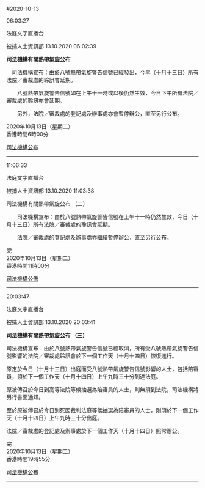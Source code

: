 #2020-10-13


06:03:27

法庭文字直播台 
       
被捕人士資訊部  13.10.2020 06:02:39

**司法機構有關熱帶氣旋公布**  
  
　司法機構宣布︰由於八號熱帶氣旋警告信號已經發出，今早（十月十三日）所有法院／審裁處的聆訊會延期。  
  
　　八號熱帶氣旋警告信號如在上午十一時或以後仍然生效，今日下午所有法院／審裁處的聆訊亦會延期。  
  
　　另外，法院／審裁處的登記處及辦事處亦會暫停辦公，直至另行公布。  
  
2020年10月13日（星期二）  
香港時間6時00分  
  
[司法機構公布](https://www.info.gov.hk/gia/general/202010/13/P2020101300196.htm)

---
      
11:06:33

法庭文字直播台 
       
被捕人士資訊部  13.10.2020 11:03:38

司法機構有關熱帶氣旋公布 （二）  
  
　　司法機構宣布︰由於八號熱帶氣旋警告信號在上午十一時仍然生效，今日（十月十三日）所有法院／審裁處的聆訊會延期。  
  
　　法院／審裁處的登記處及辦事處亦繼續暫停辦公，直至另行公布。  
  
完  
2020年10月13日（星期二）  
香港時間11時00分  
  
[司法機構公佈](https://www.info.gov.hk/gia/general/202010/13/P2020101300429.htm)

---
      
20:03:47

法庭文字直播台 
       
被捕人士資訊部  13.10.2020 20:03:41

**司法機構有關熱帶氣旋公布 （三）**  
  
司法機構宣布︰由於八號熱帶氣旋警告信號已經取消，所有受八號熱帶氣旋警告信號影響的法院／審裁處聆訊會於下一個工作天（十月十四日）恢復進行。  
  
原定於今日（十月十三日）出庭而受八號熱帶氣旋警告信號影響的人士，包括陪審員，須於下一個工作天（十月十四日）上午九時三十分到達法庭。  
  
原被傳召於今日到高等法院等候抽選為陪審員的人士，則無須到法院，司法機構將另行書面通知。  
  
至於原被傳召於今日到死因裁判法庭等候抽選為陪審員的人士，則須於下一個工作天（十月十四日）上午九時三十分出庭。  
  
法院／審裁處的登記處及辦事處於下一個工作天（十月十四日）照常辦公。  
  
完  
2020年10月13日（星期二）  
香港時間19時55分  
  
[司法機構公布](https://www.info.gov.hk/gia/general/202010/13/P2020101300808.htm)

---
      